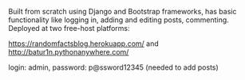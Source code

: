Built from scratch using Django and Bootstrap frameworks, has basic functionality like logging in, adding and editing posts, commenting. Deployed at two free-host platforms:

https://randomfactsblog.herokuapp.com/ and http://batur1n.pythonanywhere.com/

login: admin, password: p@ssword12345 (needed to add posts)
